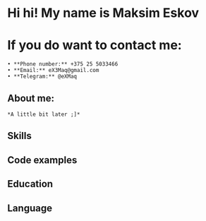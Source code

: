 # Hi hi! My name is Maksim Eskov
# If you do want to contact me: 
    • **Phone number:** +375 25 5033466
    • **Email:** eX3Maq@gmail.com 
    • **Telegram:** @eXMaq
## About me: 
    *A little bit later ;]*
## Skills
## Code examples
## Education
## Language